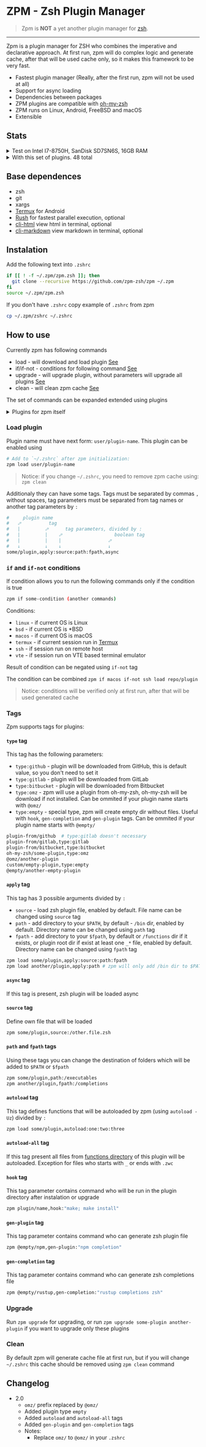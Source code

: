 # ZPM - Zsh Plugin Manager

> Zpm is **NOT** a yet another plugin manager for [zsh](http://www.zsh.org/).

---

Zpm is a plugin manager for ZSH who combines the imperative and declarative approach. At first run, zpm will do complex logic and generate cache, after that will be used cache only, so it makes this framework to be very fast.

* Fastest plugin manager (Really, after the first run, zpm will not be used at all)
* Support for async loading
* Dependencies between packages
* ZPM plugins are compatible with [oh-my-zsh](https://github.com/robbyrussell/oh-my-zsh)
* ZPM runs on Linux, Android, FreeBSD and macOS
* Extensible

## Stats

<details>
  <summary>Test on Intel I7-8750H, SanDisk SD7SN6S, 16GB RAM</summary>
<p>

```sh
zsh -i -c exit  0.01s user 0.00s system 100% cpu 0.010 total
zsh -i -c exit  0.01s user 0.00s system 101% cpu 0.010 total
zsh -i -c exit  0.01s user 0.00s system 100% cpu 0.012 total
zsh -i -c exit  0.00s user 0.01s system 100% cpu 0.010 total
zsh -i -c exit  0.00s user 0.00s system 101% cpu 0.008 total
zsh -i -c exit  0.01s user 0.00s system 100% cpu 0.010 total
zsh -i -c exit  0.01s user 0.00s system 99% cpu 0.010 total
zsh -i -c exit  0.01s user 0.00s system 100% cpu 0.009 total
zsh -i -c exit  0.01s user 0.00s system 99% cpu 0.010 total
zsh -i -c exit  0.01s user 0.00s system 103% cpu 0.010 total
```

</p>
</details>

<details>
  <summary>With this set of plugins. 48 total</summary>
<p>

```sh
zpm-zsh/helpers
zpm-zsh/colors
zpm-zsh/background
zpm-zsh/vte
zpm-zsh/core-config
zpm-zsh/check-deps
zpm-zsh/minimal-theme
zpm-zsh/pr-user
zpm-zsh/zpm-telemetry
zpm-zsh/btrfs
zpm-zsh/zpm-readme
zpm-zsh/zpm-info
zpm-zsh/ignored-users
zpm-zsh/material-colors
zpm-zsh/pr-is-root
zpm-zsh/pr-return
zpm-zsh/pr-exec-time
sindresorhus/pretty-time-zsh
zpm-zsh/pr-git
zpm-zsh/pr-cwd
zpm-zsh/pr-php
zpm-zsh/pr-rust
zpm-zsh/pr-node
zpm-zsh/pr-2
zpm-zsh/pr-eol
zpm-zsh/pr-zcalc
zpm-zsh/pr-correct
zpm-zsh/ls
zpm-zsh/colorize
zpm-zsh/ssh
zpm-zsh/dot
zpm-zsh/undollar
zpm-zsh/dropbox
lukechilds/zsh-better-npm-completion
zpm-zsh/clipboard
zpm-zsh/mysql-colorize
zpm-zsh/zshmarks
voronkovich/gitignore.plugin.zsh
zpm-zsh/autoenv
mdumitru/fancy-ctrl-z
zsh-users/zsh-history-substring-search
zdharma/fast-syntax-highlighting
zsh-users/zsh-autosuggestions
psprint/history-search-multi-word
omz/extract
omz/command-not-found
omz/wp-cli
zpm-zsh/template
```

</p>
</details>

## Base dependences

* zsh
* git
* xargs
* [Termux](http://termux.com/) for Android
* [Rush](https://github.com/shenwei356/rush) for fastest parallel execution, optional
* [cli-html](https://www.npmjs.com/package/cli-markdown) view html in terminal, optional
* [cli-markdown](https://www.npmjs.com/package/cli-markdown) view markdown in terminal, optional

## Instalation

Add the following text into `.zshrc`

```sh
if [[ ! -f ~/.zpm/zpm.zsh ]]; then
  git clone --recursive https://github.com/zpm-zsh/zpm ~/.zpm
fi
source ~/.zpm/zpm.zsh
```

If you don't have `.zshrc` copy example of `.zshrc` from zpm

```sh
cp ~/.zpm/zshrc ~/.zshrc
```

## How to use

Currently zpm has following commands

* load - will download and load plugin [See](#load-plugin)
* if/if-not - conditions for following command [See](#if-conditions)
* upgrade - will upgrade plugin, without parameters will upgrade all plugins [See](#upgrade)
* clean - will clean zpm cache [See](#clean)

The set of commands can be expanded extended using plugins

<details>
  <summary>Plugins for zpm itself</summary>
  <p>

* [zpm-readme](https://github.com/zpm-zsh/zpm-readme) - Show plugin readme in terminal
* [zpm-info](https://github.com/zpm-zsh/zpm-info) - Show plugin info in terminal
* [zpm-telemetry](https://github.com/zpm-zsh/zpm-telemetry) - Send telemetry data. Keep calm. Data is sent using GitHub and you can see it before sending.

  </p>

</details>

### Load plugin

Plugin name must have next form: `user/plugin-name`. This plugin can be enabled using

```sh
# Add to `~/.zshrc` after zpm initialization:
zpm load user/plugin-name
```

> Notice: if you change `~/.zshrc`, you need to remove zpm cache using: `zpm clean`

Additionaly they can have some tags. Tags must be separated by commas `,` without spaces, tag parameters must be separated from tag names or another tag parameters by `:`

```sh
#     plugin name
#   ⬀          tag
#   |         ⬀      tag parameters, divided by :
#   |         |    ⬀                   boolean tag
#   |         |    |                 ⬀
#   ↓         ↓    ↓                 ↓
some/plugin,apply:source:path:fpath,async
```

### `if` and `if-not` conditions

If condition allows you to run the following commands only if the condition is true

```sh
zpm if some-condition (another commands)
```

Conditions:

* `linux` - if current OS is Linux
* `bsd` - if current OS is *BSD
* `macos` - if current OS is macOS
* `termux` - if current session run in [Termux](http://termux.com/)
* `ssh` - if session run on remote host
* `vte` - if session run on VTE based terminal emulator

Result of condition can be negated using `if-not` tag

The condition can be combined `zpm if macos if-not ssh load repo/plugin`

> Notice: conditions will be verified only at first run, after that will be used generated cache

### Tags

Zpm supports tags for plugins:

#### `type` tag

This tag has the following parameters:

* `type:github` - plugin will be downloaded from GitHub, this is default value, so you don't need to set it
* `type:gitlab` - plugin will be downloaded from GitLab
* `type:bitbucket` - plugin will be downloaded from Bitbucket
* `type:omz` - zpm will use a plugin from oh-my-zsh, oh-my-zsh will be download if not installed. Can be ommited if your plugin name starts with `@omz/`
* `type:empty` - special type, zpm will create empty dir without files. Useful with `hook`, `gen-completion` and `gen-plugin` tags. Can be ommited if your plugin name starts with `@empty/`

```sh
plugin-from/github  # type:gitlab doesn't necessary
plugin-from/gitlab,type:gitlab
plugin-from/bitbucket,type:bitbucket
oh-my-zsh/some-plugin,type:omz
@omz/another-plugin
custom/empty-plugin,type:empty
@empty/another-empty-plugin
```

#### `apply` tag

This tag has 3 possible arguments divided by `:`

* `source` - load zsh plugin file, enabled by default. File name can be changed using `source` tag
* `path` - add directory to your `$PATH`, by default - `/bin` dir, enabled by default. Directory name can be changed using `path` tag
* `fpath` - add directory to your `$fpath`, by default or `/functions` dir if it exists, or plugin root dir if exist at least one `_*` file, enabled by default. Directory name can be changed using `fpath` tag

```sh
zpm load some/plugin,apply:source:path:fpath
zpm load another/plugin,apply:path # zpm will only add /bin dir to $PATH, plugin will not be sourced, nor be added to $fpath
```

#### `async` tag

If this tag is present, zsh plugin will be loaded async

#### `source` tag

Define own file that will be loaded

```sh
zpm some/plugin,source:/other.file.zsh
```

#### `path` and `fpath` tags

Using these tags you can change the destination of folders which will be added to `$PATH` or `$fpath`

```sh
zpm some/plugin,path:/executables
zpm another/plugin,fpath:/completions
```

#### `autoload` tag

This tag defines functions that will be autoloaded by zpm (using `autoload -Uz`) divided by `:`

```sh
zpm load some/plugin,autoload:one:two:three
```

#### `autoload-all` tag

If this tag present all files from [functions directory](#path-and-fpath-tags) of this plugin will be autoloaded. Exception for files who starts with `_` or ends with `.zwc`

#### `hook` tag

This tag parameter contains command who will be run in the plugin directory after instalation or upgrade

```sh
zpm plugin/name,hook:"make; make install"
```

#### `gen-plugin` tag

This tag parameter contains command who can generate zsh plugin file

```sh
zpm @empty/npm,gen-plugin:"npm completion"
```

#### `gen-completion` tag

This tag parameter contains command who can generate zsh completions file

```sh
zpm @empty/rustup,gen-completion:"rustup completions zsh"
```

### Upgrade

Run `zpm upgrade` for upgrading, or run `zpm upgrade some-plugin another-plugin` if you want to upgrade only these plugins

### Clean

By default zpm will generate cache file at first run, but if you will change `~/.zshrc` this cache should be removed using `zpm clean` command

## Changelog

* 2.0
  * `omz/` prefix replaced by `@omz/`
  * Added plugin type `empty`
  * Added `autoload` and `autoload-all` tags
  * Added `gen-plugin` and `gen-completion` tags
  * Notes:
    * Replace `omz/` to `@omz/` in your `.zshrc`
